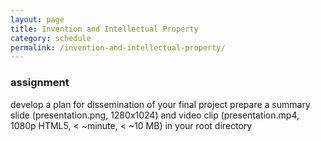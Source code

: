 ```yaml
---
layout: page
title: Invention and Intellectual Property
category: schedule
permalink: /invention-and-intellectual-property/
---
```



### assignment
   develop a plan for dissemination of your final project
   prepare a summary slide (presentation.png, 1280x1024) and video clip (presentation.mp4, 1080p HTML5, < ~minute, < ~10 MB)
      in your root directory

